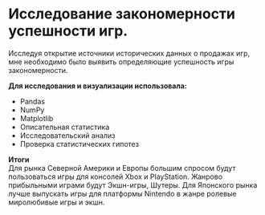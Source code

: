 # Исследование закономерности успешности игр.

Исследуя открытие источники исторических данных о продажах игр, мне необходимо было выявить определяющие успешность игры закономерности. 

**Для исследования и визуализации использовала:**
* Pandas
* NumPy
* Matplotlib
* Описательная статистика
* Исследовательский анализ
* Проверка статистических гипотез

**Итоги**
<br>Для рынка Северной Америки и Европы большим спросом будут пользоваться игры для консолей Xbox и PlayStation. Жанрово прибыльными играми будут Экшн-игры, Шутеры. 
Для Японского рынка лучше выпускать игры для платформы Nintendo в жанре ролевые миролюбивые игры и экшн.
